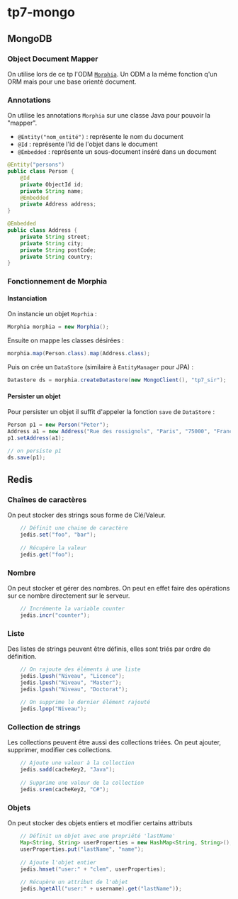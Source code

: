 # tp7-mongo

## MongoDB

### Object Document Mapper
On utilise lors de ce tp l'ODM [`Morphia`](http://mongodb.github.io/morphia/). Un ODM a la même fonction q'un ORM mais pour une base orienté document.

### Annotations
On utilise les annotations `Morphia` sur une classe Java pour pouvoir la "mapper". 
* `@Entity("nom_entité")` : représente le nom du document
* `@Id` : représente l'id de l'objet dans le document
* `@Embedded` : représente un sous-document inséré dans un document
```java
@Entity("persons")
public class Person {
    @Id
    private ObjectId id;
    private String name;
    @Embedded
    private Address address;
}

@Embedded
public class Address {
    private String street;
    private String city;
    private String postCode;
    private String country;
}
```

### Fonctionnement de Morphia
#### Instanciation
On instancie un objet `Moprhia` :
```java
Morphia morphia = new Morphia();
```
Ensuite on mappe les classes désirées : 
```java
morphia.map(Person.class).map(Address.class);
```
Puis on crée un `DataStore` (similaire à `EntityManager` pour JPA) : 
```java
Datastore ds = morphia.createDatastore(new MongoClient(), "tp7_sir");
```

#### Persister un objet
Pour persister un objet il suffit d'appeler la fonction `save` de `DataStore` : 
```java
Person p1 = new Person("Peter");
Address a1 = new Address("Rue des rossignols", "Paris", "75000", "France");
p1.setAddress(a1);

// on persiste p1
ds.save(p1);
```

## Redis

### Chaînes de caractères
On peut stocker des strings sous forme de Clé/Valeur.
```java
    // Définit une chaine de caractère
    jedis.set("foo", "bar");
    
    // Récupère la valeur
    jedis.get("foo");
```  
### Nombre
On peut stocker et gérer des nombres. On peut en effet faire des opérations sur ce nombre directement sur le serveur.
```java
    // Incrémente la variable counter
    jedis.incr("counter");
```
### Liste
Des listes de strings peuvent être définis, elles sont triés par ordre de définition.
```java
	// On rajoute des éléments à une liste
	jedis.lpush("Niveau", "Licence");
	jedis.lpush("Niveau", "Master");
	jedis.lpush("Niveau", "Doctorat");
	
	// On supprime le dernier élément rajouté
	jedis.lpop("Niveau");
```
### Collection de strings
Les collections peuvent être aussi des collections triées.
On peut ajouter, supprimer, modifier ces collections.
```java
    // Ajoute une valeur à la collection
    jedis.sadd(cacheKey2, "Java");
    
    // Supprime une valeur de la collection
    jedis.srem(cacheKey2, "C#");
```

### Objets
On peut stocker des objets entiers et modifier certains attributs
```java
    // Définit un objet avec une propriété 'lastName'
    Map<String, String> userProperties = new HashMap<String, String>();
	userProperties.put("lastName", "name");
	
	// Ajoute l'objet entier
	jedis.hmset("user:" + "clem", userProperties);
	
	// Récupère un attribut de l'objet
	jedis.hgetAll("user:" + username).get("lastName"));
```

